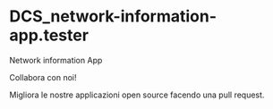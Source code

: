 # DCS_network-information-app.tester
Network information App




Collabora con noi!

Migliora le nostre applicazioni open source facendo una pull request.
